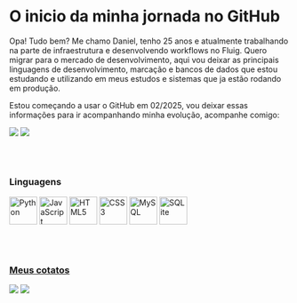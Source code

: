 <div style="display: inline_block">
  <h1>O inicio da minha jornada no GitHub</h1>
  <p>Opa! Tudo bem? Me chamo Daniel, tenho 25 anos e atualmente trabalhando na parte de infraestrutura e desenvolvendo workflows no Fluig. Quero migrar para o mercado de desenvolvimento, aqui vou deixar as principais linguagens de desenvolvimento, marcação e bancos de dados que estou estudando e utilizando em meus estudos e sistemas que ja estão rodando em produção.</p>
  <p>Estou começando a usar o GitHub em 02/2025, vou deixar essas informações para ir acompanhando minha evolução, acompanhe comigo:</p>
  <img src="https://github-readme-stats.vercel.app/api?username=DvnielVzevedo&show_icons=true&theme=dracula">
  <img src="https://github-readme-stats.vercel.app/api/top-langs/?username=DvnielVzevedo&layout=compact&theme=dracula">
  <h2></h2></br>
  
  <h3>Linguagens</h3>
  <a href="#"><img src="https://cdn.jsdelivr.net/gh/devicons/devicon@latest/icons/python/python-original.svg" height=50px alt="Python"></a>
  <a href="#"><img src="https://cdn.jsdelivr.net/gh/devicons/devicon@latest/icons/javascript/javascript-original.svg" height=50px alt="JavaScript"></a>
  <a href="#"><img src="https://cdn.jsdelivr.net/gh/devicons/devicon@latest/icons/html5/html5-original.svg" height=50px alt="HTML5"></a>
  <a href="#"><img src="https://cdn.jsdelivr.net/gh/devicons/devicon@latest/icons/css3/css3-original.svg" height=50px alt="CSS3"></a>
  <a href="#"><img src="https://cdn.jsdelivr.net/gh/devicons/devicon@latest/icons/mysql/mysql-original.svg" height=50px alt="MySQL"></a>
  <a href="#"><img src="https://cdn.jsdelivr.net/gh/devicons/devicon@latest/icons/sqlite/sqlite-original.svg" height=50px alt="SQLite">
  <h2></h2></br>
  
  <h3>Meus cotatos</h3>
  <a href="mailto:daniel.azevedo2205@gmail.com"><img src="https://img.shields.io/badge/Gmail-D14836?style=for-the-badge&logo=gmail&logoColor=white"></img></a>
  <a href="https://www.linkedin.com/in/daniel-azevedo-407265174/"> <img src="https://img.shields.io/badge/LinkedIn-0077B5?style=for-the-badge&logo=linkedin&logoColor=white"</img></a>
</div>
